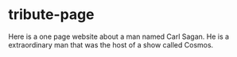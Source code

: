 # tribute-page

Here is a one page website about a man named Carl Sagan. He is a extraordinary man that was the host of a show called Cosmos.
